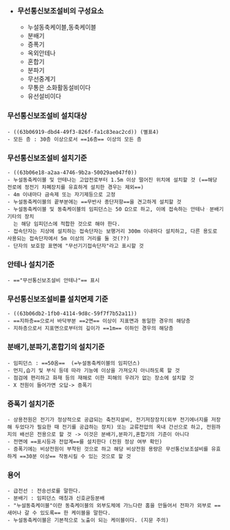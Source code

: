 - ### 무선통신보조설비의 구성요소
	- 누설동축케이블,동축케이블
	- 분배기
	- 증폭기
	- 옥외안테나
	- 혼합기
	- 분파기
	- 무선중계기
	- 무통은 소화활동설비이다
	- 유선설비이다
### 무선통신보조설비 설치대상
	- ((63b06919-dbd4-49f3-826f-fa1c83eac2cd)) (별표4)
	- 모든 층 : 30층 이상으로서 ==16층== 이상의 모든 층
### 무선통신보조설비 설치기준
	- ((63b06e18-a2aa-4746-9b2a-50029ae047f0))
	- 누설동축케이블 및 안테나는 고압전로부터 1.5m 이상 떨어진 위치에 설치할 것 (==해당 전로에 정전기 차폐장치를 유효하게 설치한 경우는 제외==)
	- 4m 이내마다 금속제 또는 자기제등으로 고정
	- 누설동축케이블의 끝부분에는 ==무반사 종단저항==을 견고하게 설치할 것
	- 누설동축케이블 및 동축케이블의 임피던스는 50 Ω으로 하고, 이에 접속하는 안테나ᆞ분배기 기타의 장치
	  는 해당 임피던스에 적합한 것으로 해야 한다.
	- 접속단자는 지상에 설치하는 접속단자는 보행거리 300m 이내마다 설치하고, 다른 용도로 사용되는 접속단자에서 5m 이상의 거리를 둘 것(??)
	- 단자의 보호함 표면에 "무선기기접속단자"라고 표시할 것
### 안테나 설치기준
	- =="무선통신보조설비 안테나"== 표시
### 무선통신보조설비를 설치면제 기준
	- ((63b06db2-1fb0-4114-9d8c-59f7f7b52a11))
	- ==지하층==으로서 바닥부분 ==2면== 이상이 지표면과 동일한 경우의 해당층
	- 지하층으로서 지표면으로부터의 깊이가 ==1m== 이하인 경우의 해당층
### 분배기,분파기,혼합기의 설치기준
	- 임피던스 : ==50옴==  (=누설동축케이블의 임피던스)
	- 먼지,습기 및 부식 등데 따라 기능에 이상을 가져오지 아니하도록 할 것
	- 점검에 편리하고 화재 등의 재해로 이한 피해의 우려가 없는 장소에 설치할 것
	- X 전원이 들어가면 오답-> 증폭기
### 증폭기 설치기준
	- 상용전원은 전기가 정상적으로 공급되는 축전지설비, 전기저장장치(외부 전기에너지를 저장해 두었다가 필요한 때 전기를 공급하는 장치) 또는 교류전압의 옥내 간선으로 하고, 전원까지의 배선은 전용으로 할 것 -> 이것은 분배기,분파기,혼합기의 기준이 아니다
	- 전면에 ==표시등과 전압계==를 설치한다 (전원 정상 여부 확인)
	- 증폭기에는 비상전원이 부착된 것으로 하고 해당 비상전원 용량은 무선통신보조설비를 유효하게 ==30분 이상== 작동시킬 수 있는 것으로 할 것
### 용어
	- 급전선 : 전송선로를 말한다.
	- 분배기 : 임피던스 매칭과 신호균등분배
	- "누설동축케이블"이란 동축케이블의 외부도체에 가느다란 홈을 만들어서 전파가 외부로 ==새어나 갈 수 있도록== 한 케이블을 말한다.
	- 누설동축케이블은 기본적으로 노출이 되는 케이블이다. (지문 주의)